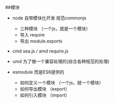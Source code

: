 ##模块
- node 自带模块化开发  规范commonjs
  - 三种模块 （一个js，就是一个模块）
  - 导入 require
  - 导出 module.exports
  
- cmd sea.js / amd require.js
- umd 为了做一个兼容处理的(综合各种规范的处理)
- esmodule  而是ES6提供的
  - 如何定义一个模块   （一个js，就一个模块）
  - 如何导出模块  （export）
  - 如何引入模块  （import）
  
  
  
